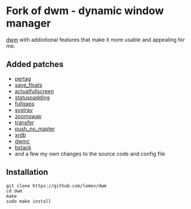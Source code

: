 # Fork of dwm - dynamic window manager

[dwm](https://dwm.suckless.org) with addiotional features that make it more usable and appealing for me.

## Added patches

- [pertag](http://dwm.suckless.org/patches/pertag)
- [save_floats](http://dwm.suckless.org/patches/save_floats)
- [actualfullscreen](http://dwm.suckless.org/patches/actualfullscreen)
- [statuspadding](http://dwm.suckless.org/patches/statuspadding)
- [fullgaps](http://dwm.suckless.org/patches/fullgaps)
- [systray](http://dwm.suckless.org/patches/systray)
- [zoomswap](http://dwm.suckless.org/patches/zoomswap)
- [transfer](http://dwm.suckless.org/patches/transfer)
- [push_no_master](http://dwm.suckless.org/patches/push)
- [xrdb](http://dwm.suckless.org/patches/xrdb)
- [dwmc](http://dwm.suckless.org/patches/dwmc)
- [bstack](http://dwm.suckless.org/patches/bottomstack)
- and a few my own changes to the source code and config file 

## Installation

```
git clone https://github.com/lomev/dwm
cd dwm
make
sudo make install
```
